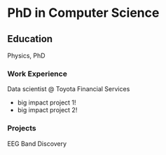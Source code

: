 # PhD in Computer Science 

## Education
Physics, PhD

### Work Experience
Data scientist @ Toyota Financial Services
- big impact project 1!
- big impact project 2!

### Projects
EEG Band Discovery
